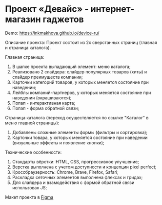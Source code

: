 # Проект «Девайс» - интернет-магазин гаджетов

Demo: <a href="https://inkmakhova.github.io/device-ru/">https://inkmakhova.github.io/device-ru/</a>

Описание проекта:
Проект состоит из 2х сверстанных страниц (главная и страница каталога).

Главная страница:
1. В шапке проекта выпадающий элемент: меню каталога;
2. Реализовано 2 слайдера: слайдер популярных товаров (хиты) и слайдер преимуществ компании;
3. Карточки категорий товаров, у которых меняется состояние при наведении;
4. Лейблы компаний-партнеров, у которых меняется состояние при наведении (окрашиваются);
5. Попап - интерактивная карта;
6. Попап - форма обратной связи;

Страница каталога (переход осуществляется по ссылке "Каталог" в меню главной страницы):
1. Добавлены сложные элементы формы (фильтры и сортировка);
2. Карточки товара, у которых меняется состояние при наведении (визуальные эффекты и появление кнопки);

Технические особенности:
1. Стандарты вёрстки: HTML, CSS, прогрессивное улучшение;
2. Верстка выполнена с учетом доступности и концепции pixel perfect;
3. Кроссбраузерность: Chrome, Brave, Firefox, Safari;
4. Раскладка сеточных элементов выполнена флексах и гридах;
5. Для слайдера и взамодействия с формой обратной связи использован JS;

Макет проекта в <a href="https://www.figma.com/file/UmtDAX4SCOMW6CiBO9VQai/HTML-1-%2F-%D0%94%D0%B5%D0%B2%D0%B0%D0%B9%D1%81-(30)?node-id=0%3A1">Figma</a>
